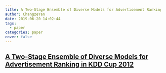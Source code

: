 ```yaml
---
title: A Two-Stage Ensemble of Diverse Models for Advertisement Ranking in KDD Cup 2012
author: ChangzeYan
date: 2019-06-20 14:02:44
tags:
  - paper
categories: paper
cover: false
---
```



## [A Two-Stage Ensemble of Diverse Models for Advertisement Ranking in KDD Cup 2012](https://jyunyu.csie.org/docs/pubs/kddcup2012paper.pdf)
